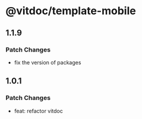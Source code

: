 # @vitdoc/template-mobile

## 1.1.9

### Patch Changes

- fix the version of packages

## 1.0.1

### Patch Changes

- feat: refactor vitdoc
